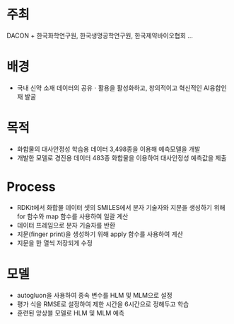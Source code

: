 # 주최
DACON + 한국화학연구원, 한국생명공학연구원, 한국제약바이오협회 ...

# 배경
- 국내 신약 소재 데이터의 공유ㆍ활용을 활성화하고, 창의적이고 혁신적인 AI융합인재 발굴
  
# 목적
- 화합물의 대사안정성 학습용 데이터 3,498종을 이용해 예측모델을 개발
- 개발한 모델로 경진용 데이터 483종 화합물을 이용하여 대사안정성 예측값을 제출
  
# Process
- RDKit에서 화합물 데이터 셋의 SMILES에서 분자 기술자와 지문을 생성하기 위해 for 함수와 map 함수를 사용하여 일괄 계산
- 데이터 프레임으로 분자 기술자를 반환
- 지문(finger print)을 생성하기 위해 apply 함수를 사용하여 계산
- 지문을 한 열씩 저장되게 수정

# 모델
- autogluon을 사용하여 종속 변수를 HLM 및 MLM으로 설정
- 평가 식을 RMSE로 설정하여 제한 시간을 6시간으로 정해두고 학습
- 훈련된 앙상블 모델로 HLM 및 MLM 예측
